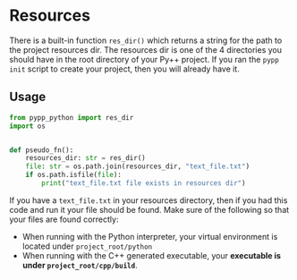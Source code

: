 # Resources

There is a built-in function `res_dir()` which returns a string for the path to the project resources dir. The resources dir is one of the 4 directories you should have in the root directory of your Py++ project. If you ran the `pypp init` script to create your project, then you will already have it.


## Usage

```python
from pypp_python import res_dir
import os


def pseudo_fn():
    resources_dir: str = res_dir()
    file: str = os.path.join(resources_dir, "text_file.txt")
    if os.path.isfile(file):
        print("text_file.txt file exists in resources dir")
```

If you have a `text_file.txt` in your resources directory, then if you had this code and run it your file should be found. Make sure of the following so that your files are found correctly:

- When running with the Python interpreter, your virtual environment is located under `project_root/python`
- When running with the C++ generated executable, your **executable is under `project_root/cpp/build`**.